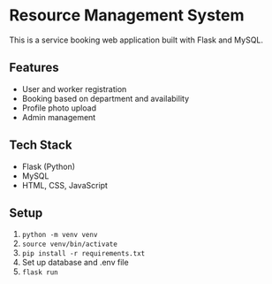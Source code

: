 # Resource Management System

This is a service booking web application built with Flask and MySQL.

## Features
- User and worker registration
- Booking based on department and availability
- Profile photo upload
- Admin management

## Tech Stack
- Flask (Python)
- MySQL
- HTML, CSS, JavaScript

## Setup
1. `python -m venv venv`
2. `source venv/bin/activate`
3. `pip install -r requirements.txt`
4. Set up database and .env file
5. `flask run`
